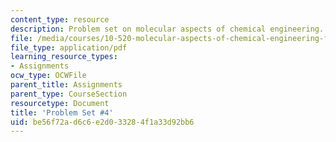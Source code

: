 ```yaml
---
content_type: resource
description: Problem set on molecular aspects of chemical engineering.
file: /media/courses/10-520-molecular-aspects-of-chemical-engineering-fall-2004/be56f72ad6c6e2d033284f1a33d92bb6_10_520_ps4.pdf
file_type: application/pdf
learning_resource_types:
- Assignments
ocw_type: OCWFile
parent_title: Assignments
parent_type: CourseSection
resourcetype: Document
title: 'Problem Set #4'
uid: be56f72a-d6c6-e2d0-3328-4f1a33d92bb6
---
```

